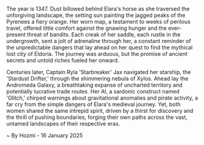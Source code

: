 
The year is 1347.  Dust billowed behind Elara's horse as she traversed the unforgiving landscape, the setting sun painting the jagged peaks of the Pyrenees a fiery orange.  Her worn map, a testament to weeks of perilous travel, offered little comfort against the gnawing hunger and the ever-present threat of bandits.  Each creak of her saddle, each rustle in the undergrowth, sent a jolt of adrenaline through her, a constant reminder of the unpredictable dangers that lay ahead on her quest to find the mythical lost city of Eldoria. The journey was arduous, but the promise of ancient secrets and untold riches fueled her onward.


Centuries later, Captain Ryla 'Starbreaker' Jax navigated her starship, the 'Stardust Drifter,' through the shimmering nebula of Xylos.  Ahead lay the Andromeda Galaxy, a breathtaking expanse of uncharted territory and potentially lucrative trade routes.  Her AI, a sardonic construct named 'Glitch,' chirped warnings about gravitational anomalies and pirate activity, a far cry from the simple dangers of Elara's medieval journey.  Yet, both women shared the same intrepid spirit, driven by a thirst for discovery and the thrill of pushing boundaries, forging their own paths across the vast, untamed landscapes of their respective eras.

~ By Hozmi - 16 January 2025
